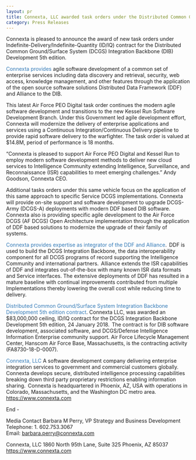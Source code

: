 ```yaml
---
layout: pr
title: Connexta, LLC awarded task orders under the Distributed Common Ground/Surface System (DCGS) Integration Backbone (DIB) Development 5th Edition. 
category: Press Releases
--- 
```

Connexta is pleased to announce the award of new task orders under Indefinite-Delivery/Indefinite-Quantity (ID/IQ) contract for the Distributed Common Ground/Surface System (DCGS) Integration Backbone (DIB) Development 5th edition.   
 
<span style="color:#337ab7">Connexta provides</span> agile software development of a common set of enterprise services including data discovery and retrieval, security, web access, knowledge management, and other features through the application of the open source software solutions Distributed Data Framework (DDF) and Alliance to the DIB.    
 
This latest Air Force PEO Digital task order continues the modern agile software development and transitions to the new Kessel Run Software Development Branch. Under this Government led agile development effort, Connexta will modernize the delivery of enterprise applications and services using a Continuous Integration/Continuous Delivery pipeline to provide rapid software delivery to the warfighter. The task order is valued at $14.8M, period of performance is 18 months. 

<!-- more -->
“Connexta is pleased to support Air Force PEO Digital and Kessel Run to employ modern software development methods to deliver new cloud services to Intelligence Community extending Intelligence, Surveillance, and Reconnaissance (ISR) capabilities to meet emerging challenges.” Andy Goodson, Connexta CEO. 
 
Additional tasks orders under this same vehicle focus on the application of this same approach to specific Service DCGS implementations. Connexta will provide on-site support and software development to upgrade DCGS-Army (DCGS-A) deployments with modern DDF based DIB software. Connexta also is providing specific agile development to the Air Force DCGS (AF DCGS) Open Architecture implementation through the application of DDF based solutions to modernize the upgrade of their family of systems. 
 
<span style="color:#337ab7">Connexta provides expertise as integrator of the DDF and Alliance</span>.  DDF is used to build the DCGS Integration Backbone, the data interoperability component for all DCGS programs of record supporting the Intelligence Community and international partners.  Alliance extends the ISR capabilities of DDF and integrates out-of-the-box with many known ISR data formats and Service interfaces. The extensive deployments of DDF has resulted in a mature baseline with continual improvements contributed from multiple Implementations thereby lowering the overall cost while reducing time to delivery. 
 
<span style="color:#337ab7">Distributed Common Ground/Surface System Integration Backbone Development 5th edition contract</span>.  Connexta LLC, was awarded an $83,000,000 ceiling, ID/IQ contract for the DCGS Integration Backbone Development 5th edition, 24 January 2018.  The contract is for DIB software development, associated software, and DCGS/Defense Intelligence Information Enterprise community support.  Air Force Lifecycle Management Center, Hanscom Air Force Base, Massachusetts, is the contracting activity (FA8730-18-D-0007). 

<span style="color:#337ab7">Connexta, LLC </span> 
A software development company delivering enterprise integration services to government and commercial customers globally.  Connexta develops secure, distributed intelligence processing capabilities breaking down third party proprietary restrictions enabling information sharing.  Connexta is headquartered in Phoenix, AZ, USA with operations in Colorado, Massachusetts, and the Washington DC metro area.  
<a href="https://www.connexta.com">https://www.connexta.com</a>

 
End -  
 
Media Contact 
Barbara M Perry, VP Strategy and Business Development  
Telephone: 1. 602.753.3067  
Email: <a href="mailto:barbara.perry@connexta.com">barbara.perry@connexta.com</a>  
 
Connexta, LLC 
1860 North 95th Lane, Suite 325 
Phoenix, AZ 85037 
<a href="https://www.connexta.com">https://www.connexta.com</a>
